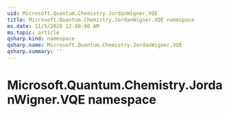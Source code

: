```yaml
---
uid: Microsoft.Quantum.Chemistry.JordanWigner.VQE
title: Microsoft.Quantum.Chemistry.JordanWigner.VQE namespace
ms.date: 11/5/2020 12:00:00 AM
ms.topic: article
qsharp.kind: namespace
qsharp.name: Microsoft.Quantum.Chemistry.JordanWigner.VQE
qsharp.summary: ''
---
```


# Microsoft.Quantum.Chemistry.JordanWigner.VQE namespace



